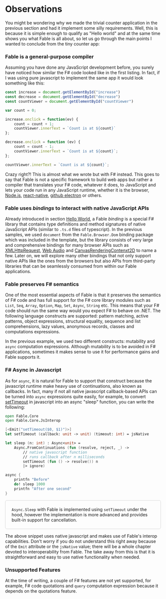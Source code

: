 # Observations

You might be wondering why we made the trivial counter application in the previous section and had it implement some silly requirements. Well, this is because it is simple enough to qualify as "Hello world" and at the same time shows you what Fable is all about, so let us go through the main points I wanted to conclude from the tiny counter app:

### Fable is a general-purpose compiler

Assuming you have done any JavaScript development before, you surely have noticed how similar the F# code looked like in the first listing. In fact, if I was using pure javascript to implement the same app it would look something like this:
```js
const increase = document.getElementById("increase")
const decrease = document.getElementById("decrease")
const countViewer = document.getElementById("countViewer")

var count = 0;

increase.onclick = function(ev) {
    count = count + 1;
    countViewer.innerText = `Count is at ${count}`
};

decrease.onclick = function (ev) {
    count = count - 1;
    countViewer.innerText = `Count is at ${count}`;
};

countViewer.innerText = `Count is at ${count}`;
```
Crazy right?! This is almost what we wrote but with F# instead. This goes to say that Fable is not a specific framework to build web apps but rather a compiler that translates your F# code, whatever it does, to JavaScript and lets your code run in any JavaScript runtime, whether it is the browser, [Node.js](https://nodejs.org/en/), [react-native](http://facebook.github.io/react-native/), [github electron](https://electronjs.org/) or others.


### Fable uses *bindings* to interact with native JavaScript APIs

Already introduced in section [Hello World](/chapters/fable/hello-world), a Fable *binding* is a special F# library that contains type definitions and method signatures of native JavaScript APIs (similar to `.ts.d` files of typescript). In the previous samples, we used `document` from the `Fable.Browser.Dom` binding package which was included in the template, but the library consists of very large and comprehensive bindings for many browser APIs such as [XMLHttpRequest](https://developer.mozilla.org/en-US/docs/Web/API/XMLHttpRequest), [Web Audio](https://developer.mozilla.org/en-US/docs/Web/API/Web_Audio_API) and [CanvasRenderingContenxt2D](https://developer.mozilla.org/en-US/docs/Web/API/CanvasRenderingContext2D) to name a few. Later on, we will explore many other bindings that not only support native APIs like the ones from the browsers but also APIs from third-party libraries that can be seamlessly consumed from within our Fable applications.

### Fable preserves F# semantics
One of the most essential aspects of Fable is that it preserves the semantics of F# code and has full support for the F# core library modules such as `List`, `Seq`, `Array`, `Option`, `Map`, `Set`, `Async`, `String` etc. This means that your F# code should run the same way would you expect F# to behave on .NET. The following language constructs are supported: pattern matching, active patterns, object expressions, structural equality, sequence and list comprehensions, lazy values, anonymous records, classes and computations expressions.

In the previous example, we used two different constructs: mutability and `async` computation expressions. Although mutability is to be avoided in F# applications, sometimes it makes sense to use it for performance gains and Fable supports it.

### F# Async in Javascript

As for `async`, it is natural for Fable to support that construct because the javascript runtime make heavy use of continuations, also known as callbacks. In fact, many if not all native javascript callback-based APIs can be turned into `async` expressions quite easily, for example, to convert [setTimeout](https://developer.mozilla.org/en-US/docs/Web/API/WindowOrWorkerGlobalScope/setTimeout) in javascript into an async "sleep" function, you can write the following:

```fsharp
open Fable.Core
open Fable.Core.JsInterop

[<Emit("setTimeout($0, $1)")>]
let setTimeout (callback: unit -> unit) (timeout: int) = jsNative

let sleep (n: int) : Async<unit> =
    Async.FromContinuations (fun (resolve, reject, _) ->
        // native javascript function
        // runs callback after n milliseconds
        setTimeout (fun () -> resolve()) n
        |> ignore)

async {
    printfn "Before"
    do! sleep 1000
    printfn "After one second"
}
```

<div style="padding:20px; border: 1px solid lightgrey;border-radius:5px;">
<code>Async.Sleep</code> with Fable is implemented using <code>setTimeout</code> under the hood, however the implementation is more advanced and provides built-in support for cancellation.
</div>

The above snippet uses native javascript and makes use of Fable's interop capabilities. Don't worry if you do not understand this right away because of the `Emit` attribute or the `jsNative` value; there will be a whole chapter devoted to interoperability from Fable. The take away from this is that it is straightforward and easy to use native functionality when needed.


### Unsupported Features

At the time of writing, a couple of F# features are not yet supported, for example, F# code quotations and `query` computation expression because it depends on the quotations feature.
